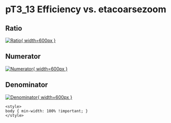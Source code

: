 # pT3_13 Efficiency vs. etacoarsezoom

## Ratio

[![Ratio](../mtv/var/pT3_13_eff_etacoarsezoom.png){ width=600px }](../mtv/var/pT3_13_eff_etacoarsezoom.pdf)

## Numerator

[![Numerator](../mtv/num/pT3_13_eff_etacoarsezoom_num.png){ width=600px }](../mtv/num/pT3_13_eff_etacoarsezoom_num.pdf)

## Denominator

[![Denominator](../mtv/den/pT3_13_eff_etacoarsezoom_den.png){ width=600px }](../mtv/den/pT3_13_eff_etacoarsezoom_den.pdf)


``` {=html}
<style>
body { min-width: 100% !important; }
</style>
```
